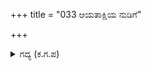 +++
title = "033 ಆಯತಾಕ್ಷಿಯ ನುಡಿಗೆ"

+++

<details><summary>ಗದ್ಯ (ಕ.ಗ.ಪ) </summary>

33. ದ್ರೌಪದಿಯ ಮಾತಿಗೆ ಧರ್ಮರಾಯ ಮೆಚ್ಚಿದನು. ಆದರೆ ಮುಂದೆ ನಡೆದು ಹೋಗುವುದು ಹೇಗೆ ಎಂದು ಯೋಚಿಸಿ, ಘಟೋತ್ಕಚನನ್ನು ಸ್ಮರಿಸಿದನು. ಅರಸನೇ ಕೇಳು, ಕೃಷ್ಣನ  ಮಾಯೆಯನ್ನು ನಾವು ತಿಳಿಯಲಾರೆವು. ಕೂಡಲೇ ಘಟೋತ್ಕಚನು ವಾಯುವೇಗದಲ್ಲಿ ಆಕಾಶದಿಂದ ಕೆಳಗೆ ಇಳಿದು ಬಂದನು.
</details>
